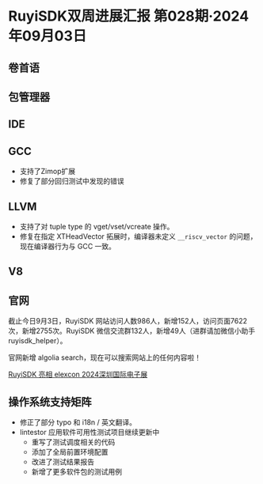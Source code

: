 # RuyiSDK双周进展汇报  第028期·2024年09月03日

## 卷首语

## 包管理器

## IDE

## GCC
- 支持了Zimop扩展
- 修复了部分回归测试中发现的错误

## LLVM

- 支持了对 tuple type 的 vget/vset/vcreate 操作。
- 修复在指定 XTHeadVector 拓展时，编译器未定义 `__riscv_vector` 的问题，现在编译器行为与 GCC 一致。

## V8

## 官网

截止今日9月3日，RuyiSDK 网站访问人数986人，新增152人，访问页面7622次，新增2755次。RuyiSDK 微信交流群132人，新增49人（进群请加微信小助手 ruyisdk_helper）。

官网新增 algolia search，现在可以搜索网站上的任何内容啦！

[RuyiSDK 亮相 elexcon 2024深圳国际电子展](https://mp.weixin.qq.com/s/Rr04my4SxRPfTT7-wvKriw)

## 操作系统支持矩阵

- 修正了部分 typo 和 i18n / 英文翻译。
- lintestor 应用软件可用性测试项目继续更新中
  - 重写了测试调度相关的代码
  - 添加了全局前置环境配置
  - 改进了测试结果报告
  - 新增了更多软件包的测试用例
